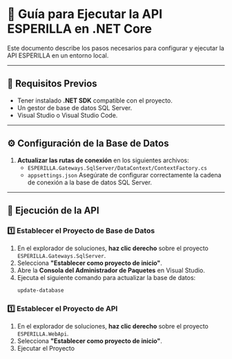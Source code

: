 # 🚀 Guía para Ejecutar la API ESPERILLA en .NET Core

Este documento describe los pasos necesarios para configurar y ejecutar la API ESPERILLA en un entorno local.

---

## 📌 Requisitos Previos

- Tener instalado **.NET SDK** compatible con el proyecto.
- Un gestor de base de datos SQL Server.
- Visual Studio o Visual Studio Code.

---

## ⚙️ Configuración de la Base de Datos

1. **Actualizar las rutas de conexión** en los siguientes archivos:
   - `ESPERILLA.Gateways.SqlServer/DataContext/ContextFactory.cs`
   - `appsettings.json`
   Asegúrate de configurar correctamente la cadena de conexión a la base de datos SQL Server.

---

## 🚀 Ejecución de la API

### 1️⃣ Establecer el Proyecto de Base de Datos

1. En el explorador de soluciones, **haz clic derecho** sobre el proyecto `ESPERILLA.Gateways.SqlServer`.
2. Selecciona **"Establecer como proyecto de inicio"**.
3. Abre la **Consola del Administrador de Paquetes** en Visual Studio.
4. Ejecuta el siguiente comando para actualizar la base de datos:
   ```powershell
   update-database
### 1️⃣ Establecer el Proyecto de API

1. En el explorador de soluciones, **haz clic derecho** sobre el proyecto `ESPERILLA.WebApi`.
2. Selecciona **"Establecer como proyecto de inicio"**.
3. Ejecutar el Proyecto